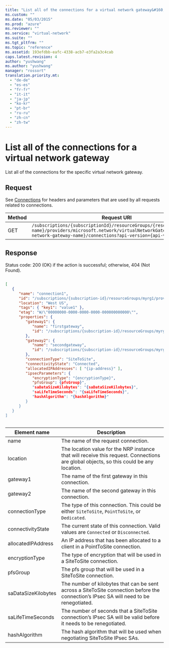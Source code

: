 ```yaml
---
title: "List all of the connections for a virtual network gateway&#160;"
ms.custom: ""
ms.date: "05/03/2015"
ms.prod: "azure"
ms.reviewer: ""
ms.service: "virtual-network"
ms.suite: ""
ms.tgt_pltfrm: ""
ms.topic: "reference"
ms.assetid: 193efdbb-eafc-4338-acb7-e3fa2a3c4cab
caps.latest.revision: 4
author: "yushwang"
ms.author: "yushwang"
manager: "rossort"
translation.priority.mt: 
  - "de-de"
  - "es-es"
  - "fr-fr"
  - "it-it"
  - "ja-jp"
  - "ko-kr"
  - "pt-br"
  - "ru-ru"
  - "zh-cn"
  - "zh-tw"
---
```

# List all of the connections for a virtual network gateway&#160;
List all of the connections for the specific virtual network gateway.  
  
## Request  
 See [Connections](connections.md) for headers and parameters that are used by all requests related to connections.  
  
|Method|Request URI|  
|------------|-----------------|  
|GET|`/subscriptions/{subscriptionId}/resourceGroups/{resource-group-name}/providers/microsoft.network/virtualNetworkGateways/{virtual-network-gateway-name}/connections?api-version={api-version}`|  
  
## Response  
 Status code: 200 (OK) if the action is successful; otherwise, 404 (Not Found).  
  
```json  
  
[  
   {  
      "name": "connection1",  
      "id": "/subscriptions/{subscription-id}/resourceGroups/myrg1/providers/microsoft.network/connections/connection1",  
      "location": "West US",  
      "tags": { "key1": "value1" },  
      "etag": "W/\"00000000-0000-0000-0000-000000000000\"",  
      "properties": {  
         "gateway1": {  
            "name": "firstgateway",  
            "id": "/subscriptions/{subscription-id}/resourceGroups/myrg1/providers/microsoft.network/SiteToSite/firstgateway"  
         },  
         "gateway2": {  
            "name": "secondgateway",  
            "id": "/subscriptions/{subscription-id}/resourceGroups/myrg1/providers/microsoft.network/SiteToSite/secondgateway"  
         },  
         "connectionType": "SiteToSite",  
         "connectivityState": "Connected",  
         "allocatedIPAddresses": [ "{ip-address}" ],  
         "ipsecParameters": {  
            "encryptionType": "{encryptionType}",  
            "pfsGroup": {pfsGroup}",  
            "saDataSizeKilobytes": "{saDataSizeKilobytes}",  
            "saLifeTimeSeconds": "{saLifeTimeSeconds}",  
            "hashAlgorithm": "{hashAlgorithm}"  
         }  
      }  
   }  
]  
  
```  
  
|Element name|Description|  
|------------------|-----------------|  
|name|The name of the request connection.|  
|location|The location value for the NRP instance that will receive this request. Connections are global objects, so this could be any location.|  
|gateway1|The name of the first gateway in this connection.|  
|gateway2|The name of the second gateway in this connection.|  
|connectionType|The type of this connection. This could be either `SiteToSite`, `PointToSite`, or `Dedicated`.|  
|connectivityState|The current state of this connection. Valid values are `Connected` or `Disconnected`.|  
|allocatedIPAddress|An IP address that has been allocated to a client in a PointToSite connection.|  
|encryptionType|The type of encryption that will be used in a SiteToSite connection.|  
|pfsGroup|The pfs group that will be used in a SiteToSite connection.|  
|saDataSizeKilobytes|The number of kilobytes that can be sent across a SiteToSite connection before the connection’s IPsec SA will need to be renegotiated.|  
|saLifeTimeSeconds|The number of seconds that a SiteToSite connection’s IPsec SA will be valid before it needs to be renegotiated.|  
|hashAlgorithm|The hash algorithm that will be used when negotiating SiteToSite IPsec SAs.|

